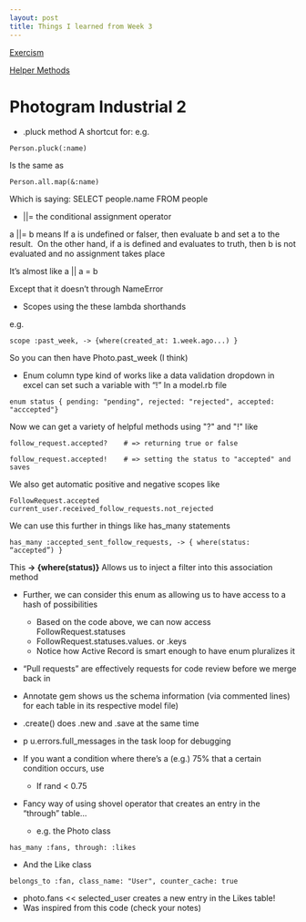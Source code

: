 ```yaml
---
layout: post
title: Things I learned from Week 3
---
```

[Exercism](#Exercism)





[Helper Methods](#Helper-Methods)

# Photogram Industrial 2


*  .pluck method
A shortcut for:
e.g.

```
Person.pluck(:name)
```
Is the same as
```
Person.all.map(&:name)
```

Which is saying:
SELECT people.name FROM people

*  ||= the conditional assignment operator

 a ||= b means
If a is undefined or falser, then evaluate b and set a to the result.  On the other hand, if a is defined and evaluates to truth, then b is not evaluated and no assignment takes place

It’s almost like a || a = b

Except that it doesn’t through NameError

* Scopes using the these lambda shorthands

e.g.
```
scope :past_week, -> {where(created_at: 1.week.ago...) }
```

So you can then have
Photo.past_week (I think)

* Enum column type kind of works like a data validation dropdown in excel can set such a variable with “!”
In a model.rb file
```
enum status { pending: "pending", rejected: "rejected", accepted: "acccepted"}

```
Now we can get a variety of helpful methods using "?" and "!"
like

```
follow_request.accepted?    # => returning true or false

follow_request.accepted!    # => setting the status to "accepted" and saves

```

We also get automatic positive and negative scopes
like

```
FollowRequest.accepted
current_user.received_follow_requests.not_rejected
```

We can use this further in things like has_many statements

```
has_many :accepted_sent_follow_requests, -> { where(status: “accepted”) }
```

This 
**-> {where(status)}**
Allows us to inject a filter into this association method

* Further, we can consider this enum as allowing us to have access to a hash of possibilities
    * Based on the code above, we can now access FollowRequest.statuses
    * FollowRequest.statuses.values.   or .keys
    * Notice how Active Record is smart  enough to have enum pluralizes it


* “Pull requests” are effectively requests for code review before we merge back in

* Annotate gem shows us the schema information (via commented lines) for each table in its respective model file)
* .create() does .new and .save at the same time
*  p u.errors.full_messages in the task loop for debugging
* If you want a condition where there’s a (e.g.) 75% that a certain condition occurs, use
    * If rand < 0.75
* Fancy way of using shovel operator that creates an entry in the “through” table…
    * e.g. the Photo class 
```
has_many :fans, through: :likes
```

   * And the Like class
```
belongs_to :fan, class_name: "User", counter_cache: true
```
   * photo.fans <<  selected_user     creates a new entry in the Likes table!
   * Was inspired from this code (check your notes)

